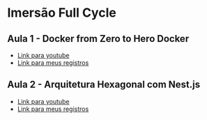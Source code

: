 # Imersão Full Cycle

## Aula 1 - Docker from Zero to Hero Docker

- [Link para youtube](https://www.youtube.com/watch?v=BICy_5hXWWs&t=7236s)
- [Link para meus registros](./Aula%201/)

## Aula 2 - Arquitetura Hexagonal com Nest.js

- [Link para youtube](https://www.youtube.com/watch?v=y4CayhdrSOY)
- [Link para meus registros](./Aula%202/)